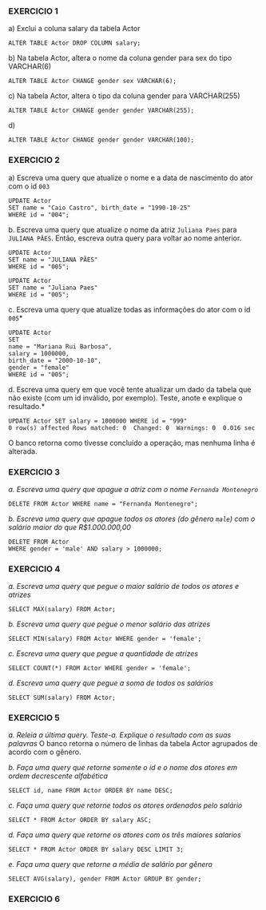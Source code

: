### EXERCICIO 1
a) Exclui a coluna salary da tabela Actor
```
ALTER TABLE Actor DROP COLUMN salary;
```

b) Na tabela Actor, altera o nome da coluna gender para sex do tipo VARCHAR(6)  
```
ALTER TABLE Actor CHANGE gender sex VARCHAR(6);
```

c) Na tabela Actor, altera o tipo da coluna gender para VARCHAR(255)
```
ALTER TABLE Actor CHANGE gender gender VARCHAR(255);
```

d) 
```
ALTER TABLE Actor CHANGE gender gender VARCHAR(100);
```

### EXERCICIO 2
a) Escreva uma query que atualize o nome e a data de nascimento do ator com o id `003`
```
UPDATE Actor
SET name = "Caio Castro", birth_date = "1990-10-25" 
WHERE id = "004";
```

b. Escreva uma query que atualize o nome da atriz `Juliana Paes` para `JULIANA PÃES`. Então, escreva outra query para voltar ao nome anterior.
```
UPDATE Actor
SET name = "JULIANA PÃES" 
WHERE id = "005";

UPDATE Actor
SET name = "Juliana Paes" 
WHERE id = "005";
```

c. Escreva uma query que atualize todas as informações do ator com o id `005`*
```
UPDATE Actor
SET 
name = "Mariana Rui Barbosa", 
salary = 1000000, 
birth_date = "2000-10-10", 
gender = "female"
WHERE id = "005";
```

d. Escreva uma query em que você tente atualizar um dado da tabela que não existe (com um id inválido, por exemplo). Teste, anote e explique o resultado.*
```
UPDATE Actor SET salary = 1000000 WHERE id = "999"	
0 row(s) affected Rows matched: 0  Changed: 0  Warnings: 0	0.016 sec
```
O banco retorna como tivesse concluído a operação, mas nenhuma linha é alterada.

### EXERCICIO 3
*a. Escreva uma query que apague a atriz com o nome `Fernanda Montenegro`*
```
DELETE FROM Actor WHERE name = "Fernanda Montenegro";
```
*b. Escreva uma query que apague todos os atores (do gênero `male`) com o salário maior do que R$1.000.000,00*
```
DELETE FROM Actor
WHERE gender = 'male' AND salary > 1000000;
```

### EXERCICIO 4
*a. Escreva uma query que pegue o maior salário de todos os atores e atrizes*
```
SELECT MAX(salary) FROM Actor;
```

*b. Escreva uma query que pegue o menor salário das atrizes*
```
SELECT MIN(salary) FROM Actor WHERE gender = 'female';
```

*c. Escreva uma query que pegue a quantidade de atrizes*
```
SELECT COUNT(*) FROM Actor WHERE gender = 'female';
```

*d. Escreva uma query que pegue a soma de todos os salários*
```
SELECT SUM(salary) FROM Actor;
```

### EXERCICIO 5
*a. Releia a última query. Teste-a. Explique o resultado com as suas palavras*
O banco retorna o número de linhas da tabela Actor agrupados de acordo com o gênero.

*b. Faça uma query que retorne somente o id e o nome dos atores em ordem decrescente alfabética*
```
SELECT id, name FROM Actor ORDER BY name DESC;
```

*c. Faça uma query que retorne todos os atores ordenados pelo salário*
```
SELECT * FROM Actor ORDER BY salary ASC;
```

*d. Faça uma query que retorne os atores com os três maiores salarios*
```
SELECT * FROM Actor ORDER BY salary DESC LIMIT 3;
```

*e. Faça uma query que retorne a média de salário por gênero*
```
SELECT AVG(salary), gender FROM Actor GROUP BY gender;
```

### EXERCICIO 6












